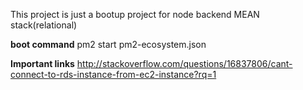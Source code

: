 This project is just a bootup project for node backend MEAN stack(relational)

**boot command**
pm2 start pm2-ecosystem.json

**Important links**
http://stackoverflow.com/questions/16837806/cant-connect-to-rds-instance-from-ec2-instance?rq=1